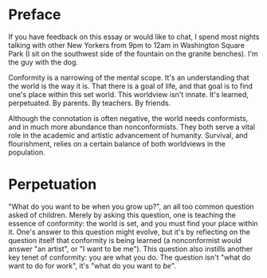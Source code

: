 # Preface 

If you have feedback on this essay or would like to chat, I spend most nights talking with other New Yorkers from 9pm to 12am in Washington Square Park (I sit on the southwest side of the fountain on the granite benches). I'm the guy with the dog.

Conformity is a narrowing of the mental scope. It's an understanding that the world is the way it is. That there is a goal of life, and that goal is to find one's place within this set world. This worldview isn't innate. It's learned, perpetuated. By parents. By teachers. By friends.

Although the connotation is often negative, the world needs conformists, and in much more abundance than nonconformists. They both serve a vital role in the academic and artistic advancement of humanity. Survival, and flourishment, relies on a certain balance of both worldviews in the population. 

# Perpetuation

"What do you want to be when you grow up?", an all too common question asked of children. Merely by asking this question, one is teaching the essence of conformity: the world is set, and you must find your place within it. One's answer to this question might evolve, but it's by reflecting on the question itself that conformity is being learned (a nonconformist would answer "an artist", or "I want to be me"). This question also instills another key tenet of conformity: you are what you do. The question isn't "what do want to do for work", it's "what do you want to _be_". 
